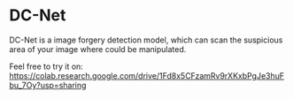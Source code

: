 # DC-Net

DC-Net is a image forgery detection model, which can scan the suspicious area of your image where could be manipulated.

Feel free to try it on:
https://colab.research.google.com/drive/1Fd8x5CFzamRv9rXKxbPgJe3huFbu_7Oy?usp=sharing
